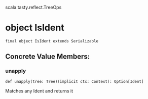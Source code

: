 scala.tasty.reflect.TreeOps
# object IsIdent

<pre><code class="language-scala" >final object IsIdent extends Serializable</pre></code>
## Concrete Value Members:
### unapply
<pre><code class="language-scala" >def unapply(tree: Tree)(implicit ctx: Context): Option[Ident]</pre></code>
Matches any Ident and returns it

